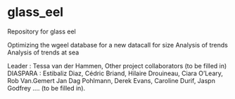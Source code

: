 # glass_eel
Repository for glass eel 

Optimizing the wgeel database for a new datacall for size
Analysis of trends
Analysis of trends at sea


Leader : Tessa van der Hammen, 
Other project collaborators (to be filled in) 
DIASPARA : Estibaliz Diaz, Cédric Briand, Hilaire Drouineau, Ciara O’Leary, Rob Van.Gemert
Jan Dag Pohlmann, Derek Evans, Caroline Durif, Jaspn Godfrey .... (to be filled in).

